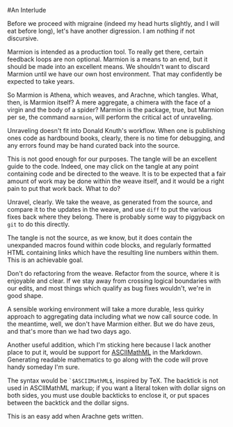 #An Interlude

Before we proceed with migraine (indeed my head hurts slightly, and I will eat before long), let's have another digression. I am nothing if not discursive.

Marmion is intended as a production tool. To really get there, certain feedback loops are non optional. Marmion is a means to an end, but it should be made into an excellent means. We shouldn't want to discard Marmion until we have our own host environment. That may confidently be expected to take years. 

So Marmion is Athena, which weaves, and Arachne, which tangles. What, then, is Marmion itself? A mere aggregate, a chimera with the face of a virgin and the body of a spider? Marmion is the package, true, but Marmion per se, the command `marmion`, will perform the critical act of unraveling.

Unraveling doesn't fit into Donald Knuth's workflow. When one is publishing ones code as hardbound books, clearly, there is no time for debugging, and any errors found may be hand curated back into the source. 

This is not good enough for our purposes. The tangle will be an excellent guide to the code. Indeed, one may click on the tangle at any point containing code and be directed to the weave. It is to be expected that a fair amount of work may be done within the weave itself, and it would be a right pain to put that work back. What to do? 

Unravel, clearly. We take the weave, as generated from the source, and compare it to the updates in the weave, and use `diff` to put the various fixes back where they belong. There is probably some way to piggyback on `git` to do this directly.

The tangle is not the source, as we know, but it does contain the unexpanded macros found within code blocks, and regularly formatted HTML containing links which have the resulting line numbers within them. This is an achievable goal. 

Don't do refactoring from the weave. Refactor from the source, where it is enjoyable and clear. If we stay away from crossing logical boundaries with our edits, and most things which qualify as bug fixes wouldn't, we're in good shape. 

A sensible working environment will take a more durable, less quirky approach to aggregating data including what we now call source code. In the meantime, well, we don't have Marmion either. But we do have zeus, and that's more than we had two days ago.  

Another useful addition, which I'm sticking here because I lack another place to put it, would be support for [ASCIIMathML](http://www1.chapman.edu/~jipsen/mathml/asciimath.html) in the Markdown. Generating readable mathematics to go along with the code will prove handy someday I'm sure.

The syntax would be `` `$ASCIIMathML$ ``, inspired by TeX. The backtick is not used in ASCIIMathML markup; if you want a literal token with dollar signs on both sides, you must use double backticks to enclose it, or put spaces between the backtick and the dollar signs. 

This is an easy add when Arachne gets written. 
